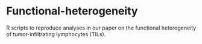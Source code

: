 # Functional-heterogeneity
R scripts to reproduce analyses in our paper on the functional heterogeneity of tumor-infiltrating lymphocytes (TILs). 
